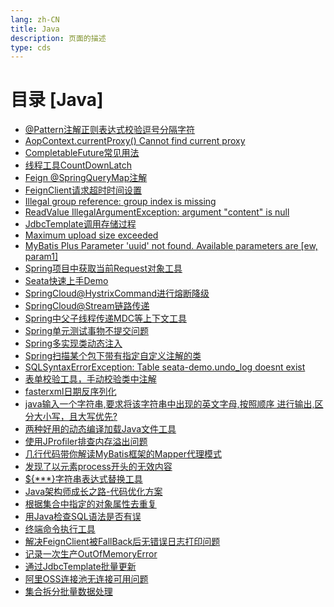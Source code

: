 ```yaml
---
lang: zh-CN    
title: Java  
description: 页面的描述   
type: cds
---
```


# 目录 [Java]

[dir.start]: <>

- [@Pattern注解正则表达式校验逗号分隔字符](@Pattern注解正则表达式校验逗号分隔字符.md)  
- [AopContext.currentProxy() Cannot find current proxy](AopContextCurrentProxyCannotFindCurrentProxy.md)  
- [CompletableFuture常见用法](CompletableFuture常见用法.md)  
- [线程工具CountDownLatch](CountDownLatch.md)  
- [Feign @SpringQueryMap注解](Feign@SpringQueryMap注解.md)  
- [FeignClient请求超时时间设置](FeignClient请求超时时间设置.md)  
- [Illegal group reference: group index is missing](GroupIndexIsMissing.md)  
- [ReadValue IllegalArgumentException: argument "content" is null](JacksonArgumentContentIsNull.md)  
- [JdbcTemplate调用存储过程](JdbcTemplate调用存储过程.md)  
- [Maximum upload size exceeded](MaximumUploadSizeExceeded.md)  
- [MyBatis Plus Parameter 'uuid' not found. Available parameters are [ew, param1]](MyBatisBindingExceptionParameterXXXNotFound.md)  
- [Spring项目中获取当前Request对象工具](RequestContextUtils.md)  
- [Seata快速上手Demo](Seata快速上手Demo.md)  
- [SpringCloud@HystrixCommand进行熔断降级](SpringCloud@HystrixCommand.md)  
- [SpringCloud@Stream链路传递](SpringCloud@Stream链路传递.md)  
- [Spring中父子线程传递MDC等上下文工具](Spring中父子线程传递MDC等上下文工具.md)  
- [Spring单元测试事物不提交问题](Spring单元测试事物不提交问题.md)  
- [Spring多实现类动态注入](Spring多实现类动态注入.md)  
- [Spring扫描某个包下带有指定自定义注解的类](Spring扫描某个包下带有指定自定义注解的类.md)  
- [SQLSyntaxErrorException: Table seata-demo.undo_log doesnt exist](TableUndo_logDoesntExist.md)  
- [表单校验工具，手动校验类中注解](ValidationUtils.md)  
- [fasterxml日期反序列化](fasterxml日期反序列化.md)  
- [java输入一个字符串,要求将该字符串中出现的英文字母,按照顺序 进行输出,区分大小写，且大写优先?](java输入一个字符串,要求将该字符串中出现的英文字母,按照顺序进行输出,区分大小写,且大写优先.md)  
- [两种好用的动态编译加载Java文件工具](两种好用的动态编译加载Java文件工具.md)  
- [使用JProfiler排查内存溢出问题](使用JProfiler排查内存溢出问题.md)  
- [几行代码带你解读MyBatis框架的Mapper代理模式](几行代码带你解读MyBatis框架的Mapper代理模式.md)  
- [发现了以元素process开头的无效内容](发现了以元素process开头的无效内容.md)  
- [${***}字符串表达式替换工具](字符串表达式替换工具.md)  
- [Java架构师成长之路-代码优化方案](架构师成长之路.md)  
- [根据集合中指定的对象属性去重复](根据集合对象中指定的属性去重复.md)  
- [用Java检查SQL语法是否有误](用Java检查SQL语法是否有误.md)  
- [终端命令执行工具](终端命令执行工具.md)  
- [解决FeignClient被FallBack后无错误日志打印问题](解决FeignClient被FallBack后无错误日志打印问题.md)  
- [记录一次生产OutOfMemoryError](记录一次生产OutOfMemoryError.md)  
- [通过JdbcTemplate批量更新](通过JdbcTemplate批量更新.md)  
- [阿里OSS连接池无连接可用问题](阿里OSS连接池无连接可用问题.md)  
- [集合拆分批量数据处理](集合拆分批量数据处理.md)  

[dir.end]: <>

<AdsbyGoogle slot="7889564278" layout="in-article"/>

<Comment></Comment>
